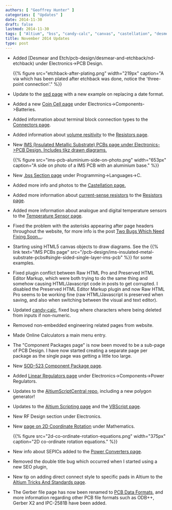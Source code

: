 ```yaml
---
authors: [ "Geoffrey Hunter" ]
categories: [ "Updates" ]
date: 2014-11-30
draft: false
lastmod: 2014-11-30
tags: [ "Altium", "bss", "candy-calc", "canvas", "castellation", "desmear", "etchback", "gerber", "HTML", "IMS", "IPC-2581b", "odb++", "resistors", "RF design", "rotation", "scripts", "SEPIC", "temperature sensors", "updates" ]
title: November 2014 Updates
type: post
---
```


* Added [Desmear and Etch/pcb-design/desmear-and-etchback/nd-etchback) under Electronics->PCB Design.  

    {{% figure src="etchback-after-plating.png" width="219px" caption="A via which has been plated after etchback was done, notice the 'three-point connection'."  %}}

* Update to the [sed page](/programming/operating-systems/linux/programs/sed) with a new example on replacing a date format.

* Added a new [Coin Cell page](/electronics/components/batteries/button-cell-coin-cell) under Electronics->Components->Batteries.

* Added information about terminal block connection types to the [Connectors page](/electronics/components/connectors).

* Added information about [volume resitivity](/electronics/components/resistors#volume-resistance-bulk-resistance) to the [Resistors page](/electronics/components/resistors).

* New [IMS (Insulated Metallic Substrate) PCBs page under Electronics->PCB Design. Includes tikz drawn diagrams.  
](/electronics/pcb-design/ims-insulated-metal-substrate-pcbs)  

    {{% figure src="ims-pcb-aluminium-side-on-photo.png" width="653px" caption="A side on photo of a IMS PCB with an aluminium base."  %}}

* New [.bss Section page](/programming/languages/c/bss-section) under Programming->Languages->C.

* Added more info and photos to the [Castellation page.](/pcb-design/castellation/)

* Added more information about [current-sense resistors](/electronics/components/resistors#current-sense-resistors) to the [Resistors page](/electronics/components/resistors).

* Added more information about analogue and digital temperature sensors to the [Temperature Sensor page](/electronics/components/sensors/temperature-sensors/).

* Fixed the problem with the asterisks appearing after page headers throughout the website, for more info is the post [Two Bugs Which Need Fixing Soon...](/posts/2014/11-05-two-bugs-which-need-fixing-soon/).

* Starting using HTML5 canvas objects to draw diagrams. See the {{% link text="IMS PCBs page" src="/pcb-design/ims-insulated-metal-substrate-pcbs#single-sided-single-layer-ims-pcb" %}} for some examples.

* Fixed plugin conflict between Raw HTML Pro and Preserved HTML Editor Markup, which were both trying to do the same thing and somehow causing HTML/Javascript code in posts to get corrupted. I disabled the Preserved HTML Editor Markup plugin and now Raw HTML Pro seems to be working fine (raw HTML/Javascript is preserved when saving, and also when switching between the visual and text editor).

* Updated [candy-calc](https://github.com/gbmhunter/candy-calc), fixed bug where characters where being deleted from inputs if non-numeric.

* Removed non-embedded engineering related pages from website.

* Made Online Calculators a main menu entry.

* The "Component Packages page" is now been moved to be a sub-page of PCB Design. I have now started creating a separate page per package as the single page was getting a little too large.

* New [SOD-523 Component Package page](/pcb-design/component-packages/sod-523-component-package).

* Added [Linear Regulators page](/electronics/components/power-regulators/linear-regulators) under Electronics->Components->Power Regulators.

* Updates to the [AltiumScriptCentral repo](https://github.com/gbmhunter/AltiumScriptCentral), including a new polygon generator!

* Updates to the [Altium Scripting page](/electronics/general/altium/altium-scripting-and-using-the-api) and the [VBScript page](/programming/languages/vbscript).

* New RF Design section under Electronics.

* New [page on 2D Coordinate Rotation](/mathematics/geometry/2d-coordinate-rotation/) under Mathematics.  

    {{% figure src="2d-co-ordinate-rotation-equations.png" width="375px" caption="2D co-ordinate rotation equations."  %}}

* New info about SEPICs added to the [Power Converters page](/electronics/components/power-regulators).

* Removed the double title bug which occurred when I started using a new SEO plugin,

* New tip on adding direct connect style to specific pads in Altium to the [Altium Tricks And Standards page](/electronics/general/altium/altium-tricks-and-standards#direct-connect-for-specific-pads).

* The Gerber file page has now been renamed to [PCB Data Formats](/pcb-design/pcb-data-formats), and more information regarding other PCB file formats such as ODB++, Gerber X2 and IPC-2581B have been added.
